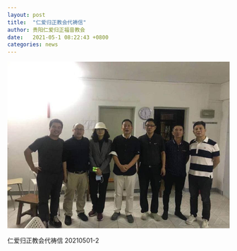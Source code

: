 ```yaml
---
layout: post
title:  "仁爱归正教会代祷信"
author: 贵阳仁爱归正福音教会
date:   2021-05-1 08:22:43 +0800
categories: news
---
```

![come-back](/images/come-back.jpg)

仁爱归正教会代祷信 20210501-2



